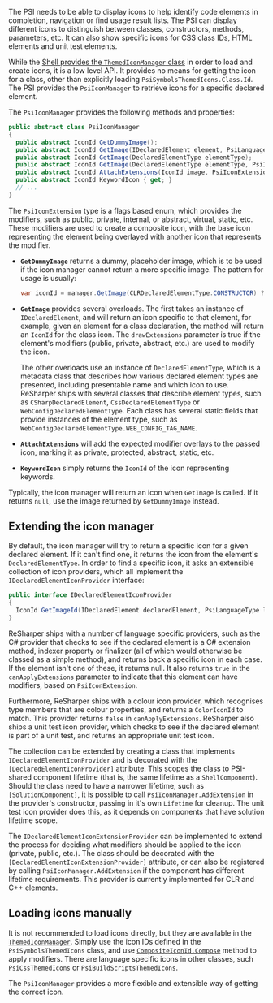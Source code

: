 [//]: # (title: PSI Icons)

The PSI needs to be able to display icons to help identify code elements in completion, navigation or find usage result lists. The PSI can display different icons to distinguish between classes, constructors, methods, parameters, etc. It can also show specific icons for CSS class IDs, HTML elements and unit test elements.

While the [Shell provides the `ThemedIconManager` class](Shell_Icons.md) in order to load and create icons, it is a low level API. It provides no means for getting the icon for a class, other than explicitly loading `PsiSymbolsThemedIcons.Class.Id`. The PSI provides the `PsiIconManager` to retrieve icons for a specific declared element.

The `PsiIconManager` provides the following methods and properties:

```csharp
public abstract class PsiIconManager
{
  public abstract IconId GetDummyImage();
  public abstract IconId GetImage(IDeclaredElement element, PsiLanguageType language, bool drawExtensions);
  public abstract IconId GetImage(DeclaredElementType elementType);
  public abstract IconId GetImage(DeclaredElementType elementType, PsiIconExtension extensions);
  public abstract IconId AttachExtensions(IconId image, PsiIconExtension extensions);
  public abstract IconId KeywordIcon { get; }
  // ...
}
```

The `PsiIconExtension` type is a flags based enum, which provides the modifiers, such as public, private, internal, or abstract, virtual, static, etc. These modifiers are used to create a composite icon, with the base icon representing the element being overlayed with another icon that represents the modifier.

* **`GetDummyImage`** returns a dummy, placeholder image, which is to be used if the icon manager cannot return a more specific image. The pattern for usage is usually:

    ```csharp
    var iconId = manager.GetImage(CLRDeclaredElementType.CONSTRUCTOR) ?? manager.GetDummyImage();
    ```

* **`GetImage`** provides several overloads. The first takes an instance of `IDeclaredElement`, and will return an icon specific to that element, for example, given an element for a class declaration, the method will return an `IconId` for the class icon. The `drawExtensions` parameter is true if the element's modifiers (public, private, abstract, etc.) are used to modify the icon.

    The other overloads use an instance of `DeclaredElementType`, which is a metadata class that describes how various declared element types are presented, including presentable name and which icon to use. ReSharper ships with several classes that describe element types, such as `CSharpDeclaredElement`, `CssDeclaredElementType` or `WebConfigDeclaredElementType`. Each class has several static fields that provide instances of the element type, such as `WebConfigDeclaredElementType.WEB_CONFIG_TAG_NAME`.

* **`AttachExtensions`** will add the expected modifier overlays to the passed icon, marking it as private, protected, abstract, static, etc.

* **`KeywordIcon`** simply returns the `IconId` of the icon representing keywords.

Typically, the icon manager will return an icon when `GetImage` is called. If it returns `null`, use the image returned by `GetDummyImage` instead.

## Extending the icon manager

By default, the icon manager will try to return a specific icon for a given declared element. If it can't find one, it returns the icon from the element's `DeclaredElementType`. In order to find a specific icon, it asks an extensible collection of icon providers, which all implement the `IDeclaredElementIconProvider` interface:

```csharp
public interface IDeclaredElementIconProvider
{
  IconId GetImageId(IDeclaredElement declaredElement, PsiLanguageType languageType, out bool canApplyExtensions);
}
```

ReSharper ships with a number of language specific providers, such as the C# provider that checks to see if the declared element is a C# extension method, indexer property or finalizer (all of which would otherwise be classed as a simple method), and returns back a specific icon in each case. If the element isn't one of these, it returns null. It also returns `true` in the `canApplyExtensions` parameter to indicate that this element can have modifiers, based on `PsiIconExtension`.

Furthermore, ReSharper ships with a colour icon provider, which recognises type members that are colour properties, and returns a `ColorIconId` to match. This provider returns `false` in `canApplyExtensions`. ReSharper also ships a unit test icon provider, which checks to see if the declared element is part of a unit test, and returns an appropriate unit test icon.

The collection can be extended by creating a class that implements `IDeclaredElementIconProvider` and is decorated with the `[DeclaredElementIconProvider]` attribute. This scopes the class to PSI-shared component lifetime (that is, the same lifetime as a `ShellComponent`). Should the class need to have a narrower lifetime, such as `[SolutionComponent]`, it is possible to call `PsiIconManager.AddExtension` in the provider's constructor, passing in it's own `Lifetime` for cleanup. The unit test icon provider does this, as it depends on components that have solution lifetime scope.

The `IDeclaredElementIconExtensionProvider` can be implemented to extend the process for deciding what modifiers should be applied to the icon (private, public, etc.). The class should be decorated with the `[DeclaredElementIconExtensionProvider]` attribute, or can also be registered by calling `PsiIconManager.AddExtension` if the component has different lifetime requirements. This provider is currently implemented for CLR and C++ elements.

## Loading icons manually

It is not recommended to load icons directly, but they are available in the [`ThemedIconManager`](ConsumingIcons.md). Simply use the icon IDs defined in the `PsiSymbolsThemedIcons` class, and use [`CompositeIconId.Compose`](IconTypes.md#composite-icons) method to apply modifiers. There are language specific icons in other classes, such `PsiCssThemedIcons` or `PsiBuildScriptsThemedIcons`.

The `PsiIconManager` provides a more flexible and extensible way of getting the correct icon.